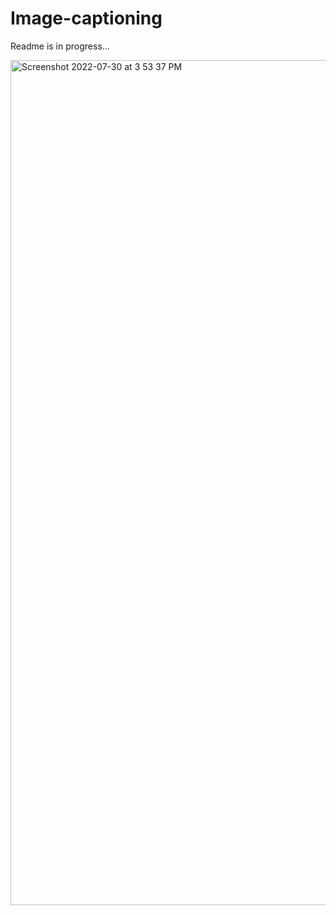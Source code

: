 # Image-captioning
Readme is in progress...

<img width="1352" alt="Screenshot 2022-07-30 at 3 53 37 PM" src="https://user-images.githubusercontent.com/60546202/181907854-d9def279-ee27-4820-a863-7b574c721d9f.png">
